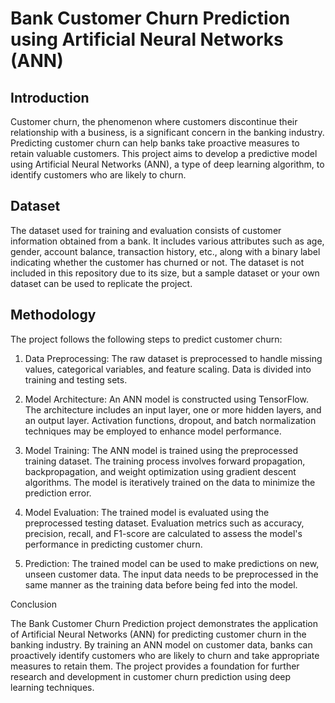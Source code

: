 # Bank Customer Churn Prediction using Artificial Neural Networks (ANN)

## Introduction

Customer churn, the phenomenon where customers discontinue their relationship with a business, is a significant concern in the banking industry. Predicting customer churn can help banks take proactive measures to retain valuable customers. This project aims to develop a predictive model using Artificial Neural Networks (ANN), a type of deep learning algorithm, to identify customers who are likely to churn.

## Dataset

The dataset used for training and evaluation consists of customer information obtained from a bank. It includes various attributes such as age, gender, account balance, transaction history, etc., along with a binary label indicating whether the customer has churned or not. The dataset is not included in this repository due to its size, but a sample dataset or your own dataset can be used to replicate the project.

## Methodology

The project follows the following steps to predict customer churn:

1. Data Preprocessing: The raw dataset is preprocessed to handle missing values, categorical variables, and feature scaling. Data is divided into training and testing sets.

2. Model Architecture: An ANN model is constructed using TensorFlow. The architecture includes an input layer, one or more hidden layers, and an output layer. Activation functions, dropout, and batch normalization techniques may be employed to enhance model performance.

3. Model Training: The ANN model is trained using the preprocessed training dataset. The training process involves forward propagation, backpropagation, and weight optimization using gradient descent algorithms. The model is iteratively trained on the data to minimize the prediction error.

4. Model Evaluation: The trained model is evaluated using the preprocessed testing dataset. Evaluation metrics such as accuracy, precision, recall, and F1-score are calculated to assess the model's performance in predicting customer churn.

5. Prediction: The trained model can be used to make predictions on new, unseen customer data. The input data needs to be preprocessed in the same manner as the training data before being fed into the model.


Conclusion

The Bank Customer Churn Prediction project demonstrates the application of Artificial Neural Networks (ANN) for predicting customer churn in the banking industry. By training an ANN model on customer data, banks can proactively identify customers who are likely to churn and take appropriate measures to retain them. The project provides a foundation for further research and development in customer churn prediction using deep learning techniques.
